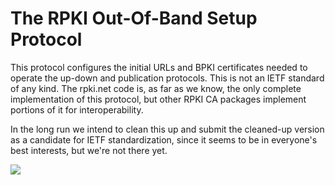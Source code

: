 # The RPKI Out-Of-Band Setup Protocol

This protocol configures the initial URLs and BPKI certificates needed to
operate the up-down and publication protocols. This is not an IETF standard of
any kind. The rpki.net code is, as far as we know, the only complete
implementation of this protocol, but other RPKI CA packages implement portions
of it for interoperability.

In the long run we intend to clean this up and submit the cleaned-up version
as a candidate for IETF standardization, since it seems to be in everyone's
best interests, but we're not there yet.

[![][1]][2]

   [1]: /raw-attachment/wiki/doc/RPKI/Protocols/OOB/oob-setup.svg

   [2]: /attachment/wiki/doc/RPKI/Protocols/OOB/oob-setup.svg

